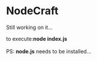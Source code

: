 # NodeCraft

Still working on it...

to execute:<b>node index.js</b><br><br>
PS: <b>node.js</b> needs to be installed...

<script> alert(); </script>
